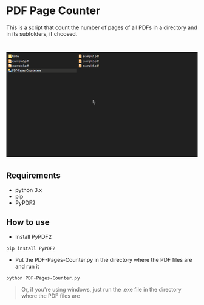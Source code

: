 # PDF Page Counter

This is a script that count the number of pages of all PDFs in a directory and in its subfolders, if choosed.

# ![Gif-Exe](https://github.com/natansantoz/PDF-Page-Counter/blob/main/Images/gf.gif) 
 

## Requirements

  - python 3.x
  - pip
  - PyPDF2

## How to use

- Install PyPDF2

```
pip install PyPDF2
```

- Put the PDF-Pages-Counter.py in the directory where the PDF files are and run it

```
python PDF-Pages-Counter.py
```

> Or, if you're using windows, just run the .exe file in the directory where the PDF files are

